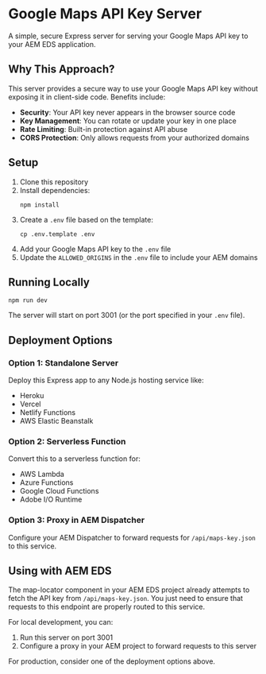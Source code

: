 # Google Maps API Key Server

A simple, secure Express server for serving your Google Maps API key to your AEM EDS application.

## Why This Approach?

This server provides a secure way to use your Google Maps API key without exposing it in client-side code. Benefits include:

- **Security**: Your API key never appears in the browser source code
- **Key Management**: You can rotate or update your key in one place
- **Rate Limiting**: Built-in protection against API abuse
- **CORS Protection**: Only allows requests from your authorized domains

## Setup

1. Clone this repository
2. Install dependencies:
   ```
   npm install
   ```
3. Create a `.env` file based on the template:
   ```
   cp .env.template .env
   ```
4. Add your Google Maps API key to the `.env` file
5. Update the `ALLOWED_ORIGINS` in the `.env` file to include your AEM domains

## Running Locally

```
npm run dev
```

The server will start on port 3001 (or the port specified in your `.env` file).

## Deployment Options

### Option 1: Standalone Server

Deploy this Express app to any Node.js hosting service like:
- Heroku
- Vercel
- Netlify Functions
- AWS Elastic Beanstalk

### Option 2: Serverless Function

Convert this to a serverless function for:
- AWS Lambda
- Azure Functions
- Google Cloud Functions
- Adobe I/O Runtime

### Option 3: Proxy in AEM Dispatcher

Configure your AEM Dispatcher to forward requests for `/api/maps-key.json` to this service.

## Using with AEM EDS

The map-locator component in your AEM EDS project already attempts to fetch the API key from `/api/maps-key.json`. You just need to ensure that requests to this endpoint are properly routed to this service.

For local development, you can:
1. Run this server on port 3001
2. Configure a proxy in your AEM project to forward requests to this server

For production, consider one of the deployment options above.
